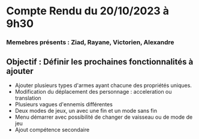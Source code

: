 # Compte Rendu du 20/10/2023 à 9h30

### Memebres présents : Ziad, Rayane, Victorien, Alexandre

## Objectif : Définir les prochaines fonctionnalités à ajouter

<ul>
    <li> Ajouter plusieurs types d'armes ayant chacune des propriétés uniques. </li>
    <li> Modification du déplacement des personnage : acceleration ou translation </li>
    <li> Plusieurs vagues d'ennemis différentes </li>
    <li> Deux modes de jeux, un avec une fin et un mode sans fin </li>
    <li> Menu démarrer avec possibilité de changer de vaisseau ou de mode de jeu </li>
    <li> Ajout compétence secondaire </li>
</ul>
